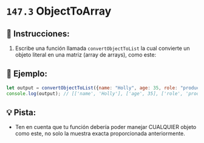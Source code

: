 # `147.3` ObjectToArray

## 📝 Instrucciones:

1. Escribe una función llamada `convertObjectToList` la cual convierte un objeto literal en una matriz (array de arrays), como este: 

## 📎 Ejemplo:

```js
let output = convertObjectToList({name: "Holly", age: 35, role: "producer"});
console.log(output); // [['name', 'Holly'], ['age', 35], ['role', 'producer']]
```

## 💡 Pista:

+ Ten en cuenta que tu función debería poder manejar CUALQUIER objeto como este, no solo la muestra exacta proporcionada anteriormente.
